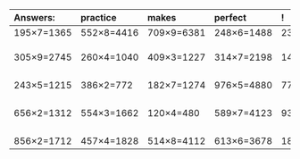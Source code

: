 | Answers: | practice | makes | perfect | ! |
| :--- | :--- | :--- | :--- | :--- |
| 195×7=1365 | 552×8=4416 | 709×9=6381 | 248×6=1488 | 234×7=1638 | 
|   |   |   |   |   | 
|   |   |   |   |   | 
|   |   |   |   |   | 
| 305×9=2745 | 260×4=1040 | 409×3=1227 | 314×7=2198 | 149×4=596 | 
|   |   |   |   |   | 
|   |   |   |   |   | 
|   |   |   |   |   | 
|   |   |   |   |   | 
| 243×5=1215 | 386×2=772 | 182×7=1274 | 976×5=4880 | 778×5=3890 | 
|   |   |   |   |   | 
|   |   |   |   |   | 
|   |   |   |   |   | 
|   |   |   |   |   | 
| 656×2=1312 | 554×3=1662 | 120×4=480 | 589×7=4123 | 930×4=3720 | 
|   |   |   |   |   | 
|   |   |   |   |   | 
|   |   |   |   |   | 
|   |   |   |   |   | 
| 856×2=1712 | 457×4=1828 | 514×8=4112 | 613×6=3678 | 187×4=748 | 
